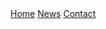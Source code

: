 <link rel="stylesheet" type="text/css" href="https://github.com/sk2282/ECE3400_Team8/blob/msbmteam-patch-1/test.css">

<div class="navbar">
  <a href="http://www.google.com">Home</a>
  <a href="http://www.google.com">News</a>
  <a href="http://www.google.com">Contact</a>
</div>
